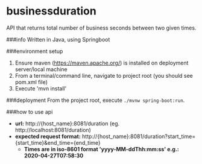 # businessduration
API that returns total number of business seconds between two given times.

###info
Written in Java, using Springboot

###environment setup
1) Ensure maven (https://maven.apache.org/) is installed on deployment server/local machine
2) From a terminal/command line, navigate to project root (you should see pom.xml file)
3) Execute 'mvn install'

###deployment
From the project root, execute `./mvnw spring-boot:run`.

###how to use api
* <b>url:</b> http://{host_name}:8081/duration (eg. http://localhost:8081/duration)
* <b>expected request format:</b> http://{host_name}:8081/duration?start_time={start_time}&end_time={end_time}
    * <b> Times are in iso-8601 format 'yyyy-MM-ddThh:mm:ss' e.g.: 2020-04-27T07:58:30